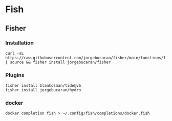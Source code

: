 # Fish

## Fisher

### Installation

```console
curl -sL https://raw.githubusercontent.com/jorgebucaran/fisher/main/functions/fisher.fish | source && fisher install jorgebucaran/fisher
```

### Plugins

```console
fisher install IlanCosman/tide@v6
fisher install jorgebucaran/hydro
```

### docker

```console
docker completion fish > ~/.config/fish/completions/docker.fish
```
